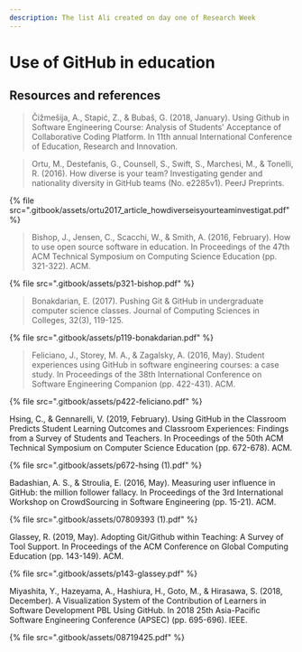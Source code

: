 ```yaml
---
description: The list Ali created on day one of Research Week
---
```


# Use of GitHub in education

## Resources and references

> Čižmešija, A., Stapić, Z., & Bubaš, G. \(2018, January\). Using Github in Software Engineering Course: Analysis of Students' Acceptance of Collaborative Coding Platform. In 11th annual International Conference of Education, Research and Innovation.

> Ortu, M., Destefanis, G., Counsell, S., Swift, S., Marchesi, M., & Tonelli, R. \(2016\). How diverse is your team? Investigating gender and nationality diversity in GitHub teams \(No. e2285v1\). PeerJ Preprints.

{% file src=".gitbook/assets/ortu2017\_article\_howdiverseisyourteaminvestigat.pdf" %}

> Bishop, J., Jensen, C., Scacchi, W., & Smith, A. \(2016, February\). How to use open source software in education. In Proceedings of the 47th ACM Technical Symposium on Computing Science Education \(pp. 321-322\). ACM.

{% file src=".gitbook/assets/p321-bishop.pdf" %}

> Bonakdarian, E. \(2017\). Pushing Git & GitHub in undergraduate computer science classes. Journal of Computing Sciences in Colleges, 32\(3\), 119-125.

{% file src=".gitbook/assets/p119-bonakdarian.pdf" %}

> Feliciano, J., Storey, M. A., & Zagalsky, A. \(2016, May\). Student experiences using GitHub in software engineering courses: a case study. In Proceedings of the 38th International Conference on Software Engineering Companion \(pp. 422-431\). ACM.

{% file src=".gitbook/assets/p422-feliciano.pdf" %}

Hsing, C., & Gennarelli, V. \(2019, February\). Using GitHub in the Classroom Predicts Student Learning Outcomes and Classroom Experiences: Findings from a Survey of Students and Teachers. In Proceedings of the 50th ACM Technical Symposium on Computer Science Education \(pp. 672-678\). ACM.

{% file src=".gitbook/assets/p672-hsing \(1\).pdf" %}

Badashian, A. S., & Stroulia, E. \(2016, May\). Measuring user influence in GitHub: the million follower fallacy. In Proceedings of the 3rd International Workshop on CrowdSourcing in Software Engineering \(pp. 15-21\). ACM.

{% file src=".gitbook/assets/07809393 \(1\).pdf" %}

Glassey, R. \(2019, May\). Adopting Git/Github within Teaching: A Survey of Tool Support. In Proceedings of the ACM Conference on Global Computing Education \(pp. 143-149\). ACM.

{% file src=".gitbook/assets/p143-glassey.pdf" %}

Miyashita, Y., Hazeyama, A., Hashiura, H., Goto, M., & Hirasawa, S. \(2018, December\). A Visualization System of the Contribution of Learners in Software Development PBL Using GitHub. In 2018 25th Asia-Pacific Software Engineering Conference \(APSEC\) \(pp. 695-696\). IEEE.

{% file src=".gitbook/assets/08719425.pdf" %}

